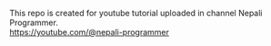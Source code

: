This repo is created for youtube tutorial uploaded in channel Nepali Programmer.<br>
https://youtube.com/@nepali-programmer
